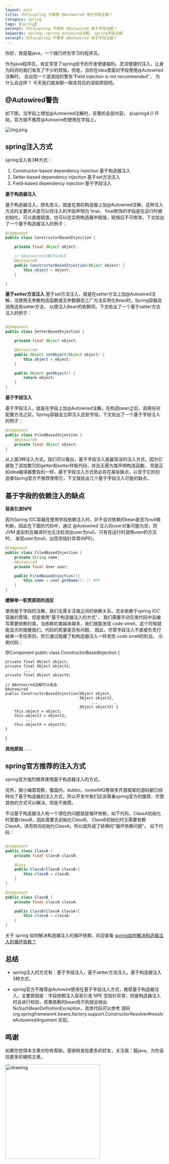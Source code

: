 ```yaml
---
layout: post
title: 为什么spring 不推荐 @Autowired 用于字段注解？
category: spring
tags: [spring]
excerpt: 为什么spring 不推荐 @Autowired 用于字段注解？
keywords: spring, spring autowired注解, spring字段注解
excerpt: 为什么spring 不推荐 @Autowired 用于字段注解？
---
```


你好，我是猿java，一个践行终生学习的程序员。

作为java程序员，肯定享受了spring给予的开发便捷福利。灵活便捷的注入，让身为码农的我们省去了不少的烦恼，但是，当你在idea里面对字段使用@Autowired注解时，
会出现一个波浪线的警告"Field injection is not recommended"， 为什么会这样？ 今天我们就来聊一聊其背后的深层原因吧。

## @Autowired警告

如下图，当字段上增加@Autowired注解时，告警的全部内容， 从spring4.0 开始，官方就不推荐@Autowire的使用在字段上。

![img.png](https://www.yuanjava.cn/assets/md/spring/spring-warn.png)

## spring注入方式
spring注入有3种方式：
1. Constructor-based dependency injection  基于构造器注入
2. Setter-based dependency injection       基于set方法注入
3. Field-based dependency injection        基于字段注入

**基于构造器注入**

基于构造器注入，顾名思义，就是在类的构造器上加@Autowired注解。这种注入方式的主要优点是可以将注入的字段声明为 final，
final修饰的字段是在运行时被初始化，可以直接赋值，也可以在实例构造器中赋值，赋值后不可修改。下文给出了一个基于构造器注入的例子：
```java
@Component
public class ConstructorBasedInjection {

    private final Object object;

    // @Autowired注解可以省去
    @Autowired
    public ConstructorBasedInjection(Object object) {
        this.object = object;
    }

}
```

**基于setter方法注入**
基于set方法注入，就是在setter方法上加@Autowired注解，当使用无参数构造函数或无参数静态工厂方法实例化Bean时，Spring容器会调用这些setter方法，
以便注入Bean的依赖项。下文给出了一个基于setter方法注入的例子：

```java

@Component
public class SetterBasedInjection {

    private final Object object;

    @Autowired
    public Object setObject(Object object) {
        this.object = object;
    }

    public Object getObject() {
        return object;
    }
}
```

**基于字段注入**

基于字段注入，就是在字段上加@Autowired注解，在构造bean之后，调用任何配置方法之前，Spring容器会立即注入这些字段。下文给出了一个基于字段注入的例子：

```java
@Component
public class FiledBasedInjection {
    @Autowired
    private final Object object;
}
```

从上面3种注入方式，我们可以看出，基于字段注入是最简洁的注入方式，因为它避免了添加繁冗的getter和setter样板代码，并且无需为类声明构造函数。
但是正如idea编译器警告的一样，基于字段注入方式势必存在某些缺点，以至于它的创造者Spring官方不推荐使用它，下文就给出几个基于字段注入可能的缺点。

## 基于字段的依赖注入的缺点

**容易引发NPE**

因为Spring IOC容器在使用字段依赖注入时，并不会对依赖的bean是否为null做判断，因此在下面的代码中，通过 @Autowired 注入的user对象可能为空，而JVM 虚拟机在编译时也无法检测出user为null，只有在运行时调用user的方法时，
发现user为null，出现空指针异常(NPE)。

```java
@Component
public class FiledBasedInjection {
    private String name;
    @Autowired
    private final User user;

    public FiledBasedInjection(){
        this.name = user.getName(); // NPE
    }
}
```

**缓解单一职责原则的违反**

使用基于字段的注解，我们无需关注类之间的依赖关系，完全依赖于spring IOC容器的管理，但是使用"基于构造器注入的方式"，
我们需要手动在类代码中去编写需要依赖的类，当依赖的类越来越多，我们就能发现 code smell，这个时候就能显示的提醒我们，代码的质量是否有问题。
因此，尽管字段注入不直接负责打破单一责任原则，但它通过隐藏了和构造器注入一样发现 code smell的机会。 示例代码：

@Component
public class ConstructorBasedInjection {

    private final Object object;
    private final Object object2;
            ...
    private final Object objectX;

    // @Autowired注解可以省去
    @Autowired
    public ConstructorBasedInjection(Object object,
                                     Object object2,
                                          ...       ,
                                     Object objectX) {
        this.object = object;
        this.object2 = object2;
             ...
        this.objectX = objectX;
    }

}

**其他原因**
......

## spring官方推荐的注入方式

spring官方强烈推荐使用基于构造器注入的方式。

另外，据小编君观察，像国内，dubbo，rocketMQ等很多开源框架的源码都已经转向了基于构造器的注入方式，所以开发中我们应该尊重spring官方的推荐，尽管其他的方式可以解决，但是不推荐。

不过基于构造器注入有一个潜在的问题就是循环依赖，如下代码，ClassA初始化时需要classB，因此需要去初始化ClassB。
ClassB初始化时又需要依赖ClassA，进而转向初始化ClassA。所以就形成了经典的"循坏依赖问题"。 如下代码：
```java

@Component
public class ClassA {
    private final ClassB classB;

    @Lazy
    public ClassA(ClassB classB){
        this.classB = classB;
    }
}

@Component
public class ClassB {
    private final ClassA classA;

    public ClassB(ClassA classA){
        this.classA = classA;
    }
}
```

关于 spring 如何解决构造器注入的循环依赖，欢迎查看 [spring如何解决构造器注入的循环依赖？](https://yuanjava.cn/posts/spring-constructor-circular-dependencies/)

## 总结

- spring注入的方式有：基于字段注入，基于setter方法注入，基于构造器注入 3种方式。

- spring官方不推荐@Autowire使用在基于字段注入方式，推荐基于构造器注入，主要原因是：字段依赖注入容易引发 NPE 空指针异常，但是构造器注入时会进行校验，若果依赖的bean找不到就会抛出 NoSuchBeanDefinitionException，具体代码可以参考
源码 org.springframework.beans.factory.support.ConstructorResolver#resolveAutowiredArgument 实现。

## 鸣谢
如果你觉得本文章对你有帮助，感谢转发给更多的好友，关注我：猿java，为你呈现更多的硬核文章。

<img src="https://yuanjava.cn/assets/img/pub.jpg" alt="drawing" style="width:300px;"/>

